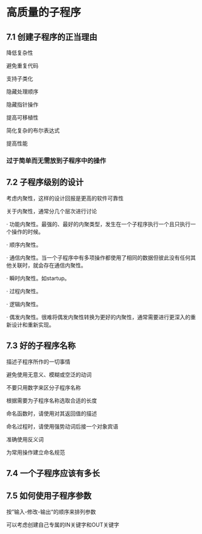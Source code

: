# 高质量的子程序

## 7.1 创建子程序的正当理由

降低复杂性

避免重复代码

支持子类化

隐藏处理顺序

隐藏指针操作

提高可移植性

简化复杂的布尔表达式

提高性能

### 过于简单而无需放到子程序中的操作

## 7.2 子程序级别的设计

考虑内聚性，这样的设计回报是更高的软件可靠性

关于内聚性，通常分几个层次进行讨论

· 功能内聚性。最强的、最好的内聚类型，发生在一个子程序执行一个且只执行一个操作的时候。

· 顺序内聚性。

· 通信内聚性。当一个子程序中有多项操作都使用了相同的数据但彼此没有任何其他关联时，就会存在通信内聚性。

· 瞬时内聚性。如startup。

· 过程内聚性。

· 逻辑内聚性。

· 偶发内聚性。很难将偶发内聚性转换为更好的内聚性，通常需要进行更深入的重新设计和重新实现。

## 7.3 好的子程序名称

描述子程序所作的一切事情

避免使用无意义、模糊或空泛的动词

不要只用数字来区分子程序名称

根据需要为子程序名称选取合适的长度

命名函数时，请使用对其返回值的描述

命名过程时，请使用强势动词后接一个对象宾语

准确使用反义词

为常用操作建立命名规范

## 7.4 一个子程序应该有多长

## 7.5 如何使用子程序参数

按”输入-修改-输出“的顺序来排列参数

可以考虑创建自己专属的IN关键字和OUT关键字

